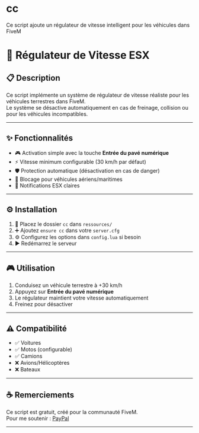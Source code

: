 # cc
Ce script ajoute un régulateur de vitesse intelligent pour les véhicules dans FiveM

# 🚗 Régulateur de Vitesse ESX

## 📋 Description

Ce script implémente un système de régulateur de vitesse réaliste pour les véhicules terrestres dans FiveM.  
Le système se désactive automatiquement en cas de freinage, collision ou pour les véhicules incompatibles.

---

## ✨ Fonctionnalités

- 🎮 Activation simple avec la touche **Entrée du pavé numérique**  
- ⚡ Vitesse minimum configurable (30 km/h par défaut)  
- 🛡️ Protection automatique (désactivation en cas de danger)  
- 🚫 Blocage pour véhicules aériens/maritimes  
- 🔔 Notifications ESX claires  

---

## ⚙️ Installation

1. 📂 Placez le dossier `cc` dans `ressources/`  
2. ➕ Ajoutez `ensure cc` dans votre `server.cfg`  
3. ⚙️ Configurez les options dans `config.lua` si besoin  
4. ▶️ Redémarrez le serveur  

---

## 🎮 Utilisation

1. Conduisez un véhicule terrestre à +30 km/h  
2. Appuyez sur **Entrée du pavé numérique**  
3. Le régulateur maintient votre vitesse automatiquement  
4. Freinez pour désactiver  

---

## ⚠️ Compatibilité

- ✅ Voitures  
- ✅ Motos (configurable)  
- ✅ Camions  
- ❌ Avions/Hélicoptères  
- ❌ Bateaux  

---

## ☕ Remerciements

Ce script est gratuit, créé pour la communauté FiveM.  
Pour me soutenir : [PayPal](paypal.me/thomas244066)  

---

